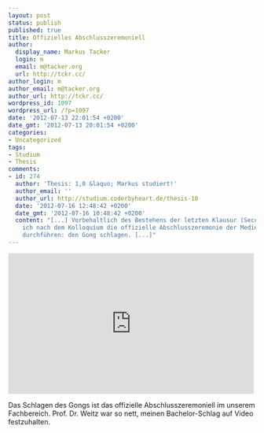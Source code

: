 ```yaml
---
layout: post
status: publish
published: true
title: Offizielles Abschlusszeremoniell
author:
  display_name: Markus Tacker
  login: m
  email: m@tacker.org
  url: http://tckr.cc/
author_login: m
author_email: m@tacker.org
author_url: http://tckr.cc/
wordpress_id: 1097
wordpress_url: /?p=1097
date: '2012-07-13 22:01:54 +0200'
date_gmt: '2012-07-13 20:01:54 +0200'
categories:
- Uncategorized
tags:
- Studium
- Thesis
comments:
- id: 274
  author: 'Thesis: 1,0 &laquo; Markus studiert!'
  author_email: ''
  author_url: http://studium.coderbyheart.de/thesis-10
  date: '2012-07-16 12:48:42 +0200'
  date_gmt: '2012-07-16 10:48:42 +0200'
  content: "[...] Vorbehaltlich des Bestehens der letzten Klausur (Security), durfte
    ich nach dem Kolloquium die offizielle Abschlusszeremonie der Medieninformatiker
    durchführen: den Gong schlagen. [...]"
---
```

<p><iframe src="http://www.youtube.com/embed/EL_OfjYvsDQ?rel=0" frameborder="0" width="500" height="286"></iframe></p>
<p>Das Schlagen des Gongs ist das offizielle Abschlusszeremoniell im unserem Fachbereich. Prof. Dr. Weitz war so nett, meinen Bachelor-Schlag auf Video festzuhalten.</p>
